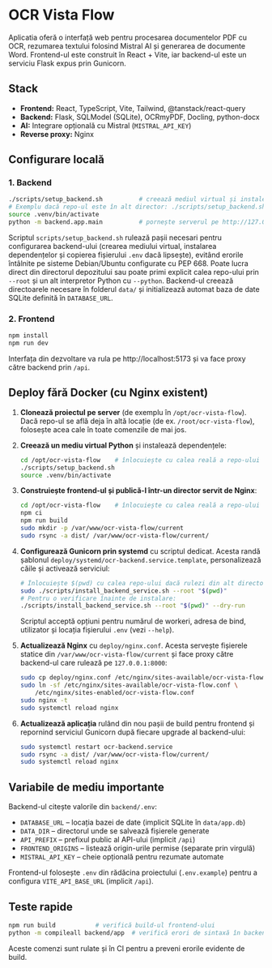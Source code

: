 # OCR Vista Flow

Aplicatia oferă o interfață web pentru procesarea documentelor PDF cu OCR,
rezumarea textului folosind Mistral AI și generarea de documente Word.
Frontend-ul este construit în React + Vite, iar backend-ul este un serviciu
Flask expus prin Gunicorn.

## Stack

- **Frontend:** React, TypeScript, Vite, Tailwind, @tanstack/react-query
- **Backend:** Flask, SQLModel (SQLite), OCRmyPDF, Docling, python-docx
- **AI:** Integrare opțională cu Mistral (`MISTRAL_API_KEY`)
- **Reverse proxy:** Nginx

## Configurare locală

### 1. Backend

```bash
./scripts/setup_backend.sh          # creează mediul virtual și instalează dependențele
# Exemplu dacă repo-ul este în alt director: ./scripts/setup_backend.sh --root /opt/ocr-vista-flow
source .venv/bin/activate
python -m backend.app.main          # pornește serverul pe http://127.0.0.1:8000
```

Scriptul `scripts/setup_backend.sh` rulează pașii necesari pentru configurarea
backend-ului (crearea mediului virtual, instalarea dependențelor și copierea
fișierului `.env` dacă lipsește), evitând erorile întâlnite pe sisteme
Debian/Ubuntu configurate cu PEP 668. Poate lucra direct din directorul
depozitului sau poate primi explicit calea repo-ului prin `--root` și un alt
interpretor Python cu `--python`. Backend-ul creează directoarele necesare în
folderul `data/` și initializează automat baza de date SQLite definită în
`DATABASE_URL`.

### 2. Frontend

```bash
npm install
npm run dev
```

Interfața din dezvoltare va rula pe http://localhost:5173 și va face proxy
către backend prin `/api`.

## Deploy fără Docker (cu Nginx existent)

1. **Clonează proiectul pe server** (de exemplu în `/opt/ocr-vista-flow`).
   Dacă repo-ul se află deja în altă locație (de ex. `/root/ocr-vista-flow`),
   folosește acea cale în toate comenzile de mai jos.
2. **Creează un mediu virtual Python** și instalează dependențele:

   ```bash
   cd /opt/ocr-vista-flow    # înlocuiește cu calea reală a repo-ului
   ./scripts/setup_backend.sh
   source .venv/bin/activate
   ```

3. **Construiește frontend-ul și publică-l într-un director servit de Nginx**:

   ```bash
   cd /opt/ocr-vista-flow    # înlocuiește cu calea reală a repo-ului
   npm ci
   npm run build
   sudo mkdir -p /var/www/ocr-vista-flow/current
   sudo rsync -a dist/ /var/www/ocr-vista-flow/current/
   ```

4. **Configurează Gunicorn prin systemd** cu scriptul dedicat. Acesta randă
   șablonul `deploy/systemd/ocr-backend.service.template`, personalizează căile
   și activează serviciul:

   ```bash
   # Înlocuiește $(pwd) cu calea repo-ului dacă rulezi din alt director
   sudo ./scripts/install_backend_service.sh --root "$(pwd)"
   # Pentru o verificare înainte de instalare:
   ./scripts/install_backend_service.sh --root "$(pwd)" --dry-run
   ```

   Scriptul acceptă opțiuni pentru numărul de workeri, adresa de bind, utilizator
   și locația fișierului `.env` (vezi `--help`).

5. **Actualizează Nginx** cu `deploy/nginx.conf`. Acesta servește fișierele
   statice din `/var/www/ocr-vista-flow/current` și face proxy către backend-ul
   care rulează pe `127.0.0.1:8000`:

   ```bash
   sudo cp deploy/nginx.conf /etc/nginx/sites-available/ocr-vista-flow.conf
   sudo ln -sf /etc/nginx/sites-available/ocr-vista-flow.conf \
       /etc/nginx/sites-enabled/ocr-vista-flow.conf
   sudo nginx -t
   sudo systemctl reload nginx
   ```

6. **Actualizează aplicația** rulând din nou pașii de build pentru frontend și
   repornind serviciul Gunicorn după fiecare upgrade al backend-ului:

   ```bash
   sudo systemctl restart ocr-backend.service
   sudo rsync -a dist/ /var/www/ocr-vista-flow/current/
   sudo systemctl reload nginx
   ```

## Variabile de mediu importante

Backend-ul citește valorile din `backend/.env`:

- `DATABASE_URL` – locația bazei de date (implicit SQLite în `data/app.db`)
- `DATA_DIR` – directorul unde se salvează fișierele generate
- `API_PREFIX` – prefixul public al API-ului (implicit `/api`)
- `FRONTEND_ORIGINS` – listează origin-urile permise (separate prin virgulă)
- `MISTRAL_API_KEY` – cheie opțională pentru rezumate automate

Frontend-ul folosește `.env` din rădăcina proiectului (`.env.example`) pentru a
configura `VITE_API_BASE_URL` (implicit `/api`).

## Teste rapide

```bash
npm run build           # verifică build-ul frontend-ului
python -m compileall backend/app  # verifică erori de sintaxă în backend
```

Aceste comenzi sunt rulate și în CI pentru a preveni erorile evidente de build.
